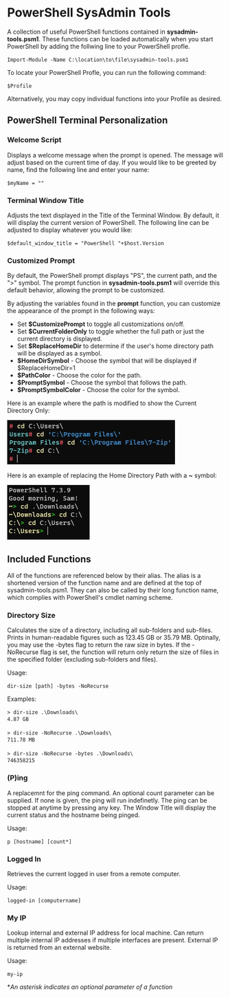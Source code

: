 # PowerShell SysAdmin Tools

A collection of useful PowerShell functions contained in **sysadmin-tools.psm1**. These functions can be loaded automatically when you start PowerShell by adding the follwing line to your PowerShell profle.

    Import-Module -Name C:\location\to\file\sysadmin-tools.psm1

To locate your PowerShell Profle, you can run the following command:

    $Profile

Alternatively, you may copy individual functions into your Profile as desired.

## PowerShell Terminal Personalization

### Welcome Script

Displays a welcome message when the prompt is opened. The message will adjust based on the current time of day. If you would like to be greeted by name, find the following line and enter your name:

    $myName = ""

### Terminal Window Title

Adjusts the text displayed in the Title of the Terminal Window. By default, it will display the current version of PowerShell. The following line can be adjusted to display whatever you would like:

    $default_window_title = "PowerShell "+$host.Version

### Customized Prompt

By default, the PowerShell prompt displays "PS", the current path, and the ">" symbol. The prompt function in **sysadmin-tools.psm1** will override this default behavior, allowing the prompt to be customized.

By adjusting the variables found in the **prompt** function, you can customize the appearance of the prompt in the following ways:

+ Set **$CustomizePrompt** to toggle all customizations on/off.
+ Set **$CurrentFolderOnly** to toggle whether the full path or just the current directory is displayed.
+ Set **$ReplaceHomeDir** to determine if the user's home directory path will be displayed as a symbol.
+ **$HomeDirSymbol** - Choose the symbol that will be displayed if $ReplaceHomeDir=1
+ **$PathColor** - Choose the color for the path.
+ **$PromptSymbol** - Choose the symbol that follows the path.
+ **$PromptSymbolColor** - Choose the color for the symbol.

Here is an example where the path is modified to show the Current Directory Only:

![Screenshot displaying example of CurrentFolderOnly customization](screenshots\Prompt-Customization-CurrentFolderOnly.jpg)

Here is an example of replacing the Home Directory Path with a **~** symbol:

![Screenshot displaying example of ReplaceHomeDir customization](screenshots\Prompt-Customization-ReplaceHomeDir.jpg)

## Included Functions

All of the functions are referenced below by their alias. The alias is a shortened version of the function name and are defined at the top of sysadmin-tools.psm1. They can also be called by their long function name, which complies with PowerShell's cmdlet naming scheme.

### Directory Size

Calculates the size of a directory, including all sub-folders and sub-files. Prints in human-readable figures such as 123.45 GB or 35.79 MB. Optinally, you may use the -bytes flag to return the raw size in bytes. If the -NoRecurse flag is set, the function will return only return the size of files in the specified folder (excluding sub-folders and files).

Usage:

    dir-size [path] -bytes -NoRecurse

Examples:

    > dir-size .\Downloads\
    4.87 GB

    > dir-size -NoRecurse .\Downloads\
    711.78 MB

    > dir-size -NoRecurse -bytes .\Downloads\
    746358215

### (P)ing

A replacemnt for the ping command. An optional count parameter can be supplied. If none is given, the ping will run indefinetly. The ping can be stopped at anytime by pressing any key. The Window Title will display the current status and the hostname being pinged.

Usage:

    p [hostname] [count*]

### Logged In

Retrieves the current logged in user from a remote computer.

Usage:

    logged-in [computername]

### My IP

Lookup internal and external IP address for local machine. Can return multiple internal IP addresses if multiple interfaces are present. External IP is returned from an external website.

Usage:

    my-ip

**An asterisk indicates an optional parameter of a function*
